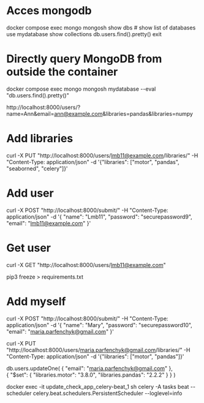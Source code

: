 # Acces mongodb
docker compose exec mongo mongosh
show dbs # show list of databases
use mydatabase
show collections
db.users.find().pretty()
exit



# Directly query MongoDB from outside the container
docker compose exec mongo mongosh mydatabase --eval "db.users.find().pretty()"


http://localhost:8000/users/?name=Ann&email=ann@example.com&libraries=pandas&libraries=numpy



# Add libraries
curl -X PUT "http://localhost:8000/users/lmb11@example.com/libraries/" -H "Content-Type: application/json" -d '{"libraries": ["motor", "pandas", "seaborned", "celery"]}'


# Add user
curl -X POST "http://localhost:8000/submit/" -H "Content-Type: application/json" -d '{
           "name": "Lmb11",
           "password": "securepassword9",
           "email": "lmb11@example.com"
           }'

# Get user
curl -X GET "http://localhost:8000/users/lmb11@example.com" 

pip3 freeze > requirements.txt

# Add myself
curl -X POST "http://localhost:8000/submit/" -H "Content-Type: application/json" -d '{
           "name": "Mary",
           "password": "securepassword10",
           "email": "maria.parfenchyk@gmail.com"
           }'


curl -X PUT "http://localhost:8000/users/maria.parfenchyk@gmail.com/libraries/" -H "Content-Type: application/json" -d '{"libraries": ["motor", "pandas"]}'

db.users.updateOne(
    { "email": "maria.parfenchyk@gmail.com" },  
    { "$set": { "libraries.motor": "3.8.0", "libraries.pandas": "2.2.2" } } 
) 

docker exec -it update_check_app_celery-beat_1 sh
celery -A tasks beat --scheduler celery.beat.schedulers.PersistentScheduler --loglevel=info

